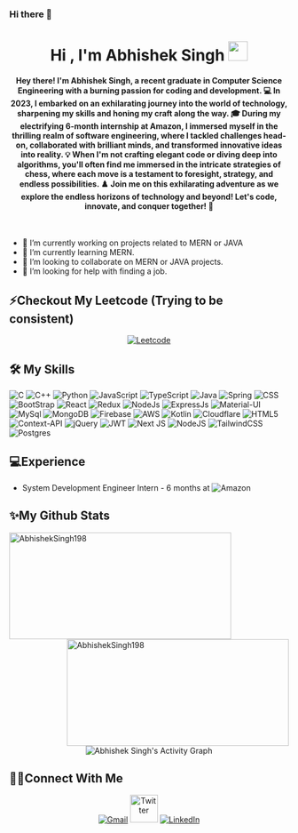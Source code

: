 ### Hi there 👋

<h1 align="center">Hi , I'm Abhishek Singh <img src="https://media.giphy.com/media/hvRJCLFzcasrR4ia7z/giphy.gif" width="35"></h1>

<h4 align="center">Hey there! I'm Abhishek Singh, a recent graduate in Computer Science Engineering with a burning passion for coding and development. 💻 In 2023, I embarked on an exhilarating journey into the world of technology, sharpening my skills and honing my craft along the way. 🎓 During my electrifying 6-month internship at Amazon, I immersed myself in the thrilling realm of software engineering, where I tackled challenges head-on, collaborated with brilliant minds, and transformed innovative ideas into reality. 💡 When I'm not crafting elegant code or diving deep into algorithms, you'll often find me immersed in the intricate strategies of chess, where each move is a testament to foresight, strategy, and endless possibilities. ♟️ Join me on this exhilarating adventure as we explore the endless horizons of technology and beyond! Let's code, innovate, and conquer together! 🚀</h4>
<br>

- 🔭 I’m currently working on projects related to MERN or JAVA
- 🌱 I’m currently learning MERN.
- 👯 I’m looking to collaborate on MERN or JAVA projects.
- 🤔 I’m looking for help with finding a job.


## ⚡Checkout My Leetcode (Trying to be consistent)

<p align="center">
   <a href="https://leetcode.com/pabhishek198/"><img src="https://img.shields.io/badge/LeetCode-FFA116.svg?style=for-the-badge&logo=LeetCode&logoColor=white" alt="Leetcode"/></a> 
</p>

## 🛠️ My Skills

<p align="left"> 
 
![C](https://img.shields.io/badge/C-00599C?style=for-the-badge&logo=c&logoColor=white)
![C++](https://img.shields.io/badge/C%2B%2B-00599C?style=for-the-badge&logo=c%2B%2B&logoColor=white)
![Python](https://img.shields.io/badge/python-3670A0?style=for-the-badge&logo=python&logoColor=ffdd54)
![JavaScript](https://img.shields.io/badge/JavaScript-F7DF1E?style=for-the-badge&logo=javascript&logoColor=black)
![TypeScript](https://img.shields.io/badge/TypeScript-00599C?style=for-the-badge&logo=typescript&logoColor=white)
![Java](https://img.shields.io/badge/java-%23ED8B00.svg?style=for-the-badge&logo=openjdk&logoColor=white)
![Spring](https://img.shields.io/badge/spring-%236DB33F.svg?style=for-the-badge&logo=spring&logoColor=white)
![CSS](https://img.shields.io/badge/CSS-239120?&style=for-the-badge&logo=css3&logoColor=white)
![BootStrap](https://img.shields.io/badge/Bootstrap-563D7C?style=for-the-badge&logo=bootstrap&logoColor=white)
![React](https://img.shields.io/badge/React-20232A?style=for-the-badge&logo=react&logoColor=61DAFB)
![Redux](https://img.shields.io/badge/Redux-593D88?style=for-the-badge&logo=redux&logoColor=white)
![NodeJs](https://img.shields.io/badge/Node.js-339933?style=for-the-badge&logo=nodedotjs&logoColor=white)
![ExpressJs](https://img.shields.io/badge/Express.js-000000?style=for-the-badge&logo=express&logoColor=white)
![Material-UI](https://img.shields.io/badge/-MaterialUI-0081CB?style=flat-square&logo=Material-UI)
![MySql](https://img.shields.io/badge/MySQL-00000F?style=for-the-badge&logo=mysql&logoColor=white)
![MongoDB](https://img.shields.io/badge/MongoDB-4EA94B?style=for-the-badge&logo=mongodb&logoColor=white)
![Firebase](https://img.shields.io/badge/firebase-ffca28?style=for-the-badge&logo=firebase&logoColor=black)
![AWS](https://img.shields.io/badge/AWS-%23FF9900.svg?style=for-the-badge&logo=amazon-aws&logoColor=white)
![Kotlin](https://img.shields.io/badge/kotlin-%237F52FF.svg?style=for-the-badge&logo=kotlin&logoColor=white)
![Cloudflare](https://img.shields.io/badge/Cloudflare-F38020?style=for-the-badge&logo=Cloudflare&logoColor=white)
![HTML5](https://img.shields.io/badge/html5-%23E34F26.svg?style=for-the-badge&logo=html5&logoColor=white)
![Context-API](https://img.shields.io/badge/Context--Api-000000?style=for-the-badge&logo=react)
![jQuery](https://img.shields.io/badge/jquery-%230769AD.svg?style=for-the-badge&logo=jquery&logoColor=white)
![JWT](https://img.shields.io/badge/JWT-black?style=for-the-badge&logo=JSON%20web%20tokens)
![Next JS](https://img.shields.io/badge/Next-black?style=for-the-badge&logo=next.js&logoColor=white)
![NodeJS](https://img.shields.io/badge/node.js-6DA55F?style=for-the-badge&logo=node.js&logoColor=white)
![TailwindCSS](https://img.shields.io/badge/tailwindcss-%2338B2AC.svg?style=for-the-badge&logo=tailwind-css&logoColor=white)
![Postgres](https://img.shields.io/badge/postgres-%23316192.svg?style=for-the-badge&logo=postgresql&logoColor=white)
</p>


## 💻Experience
<p align="left">
  
  - System Development Engineer Intern - 6 months at ![Amazon](https://img.shields.io/badge/Amazon-FF9900.svg?style=for-the-badge&logo=Amazon&logoColor=white) 
</p>


## ✨My Github Stats
<p>
    <img src="https://github-readme-streak-stats.herokuapp.com/?user=AbhishekSingh198&theme=algolia" alt="AbhishekSingh198" height="192px" width="400px" />
    <img align="right" src="https://github-readme-stats.vercel.app/api?username=AbhishekSingh198&show_icons=true&locale=en&theme=algolia" alt="AbhishekSingh198" height="192px" width="400px"/>
</p>

<p align="center">
    <img alt="Abhishek Singh's Activity Graph" src="https://github-readme-activity-graph.vercel.app/graph?username=AbhishekSingh198&theme=react-dark" />
</p>

## 🙋‍♂️Connect With Me
<p align="center">
	<a href="mailto:pabhishek198@gmail.com"><img src="https://img.icons8.com/bubbles/50/000000/gmail.png" alt="Gmail"/></a>
	<a href="https://twitter.com/theabhishek198"><img src="https://user-images.githubusercontent.com/54989169/232682102-0f572a07-be1c-40e3-b808-701d16120411.png" alt="Twitter" height="50px"/></a>
	<a href="https://www.linkedin.com/in/theabhishek198/"><img src="https://img.icons8.com/bubbles/50/000000/linkedin.png" alt="LinkedIn"/></a>
</p><!--
**AbhishekSingh198/AbhishekSingh198** is a ✨ _special_ ✨ repository because its `README.md` (this file) appears on your GitHub profile.

Here are some ideas to get you started:

- 🔭 I’m currently working on ...
- 🌱 I’m currently learning ...
- 👯 I’m looking to collaborate on ...
- 🤔 I’m looking for help with ...
- 💬 Ask me about ...
- 📫 How to reach me: ...
- 😄 Pronouns: ...
- ⚡ Fun fact: ...
-->
